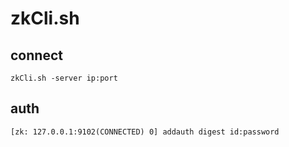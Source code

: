 # zkCli.sh
## connect
```
zkCli.sh -server ip:port
```
## auth
```
[zk: 127.0.0.1:9102(CONNECTED) 0] addauth digest id:password
```
